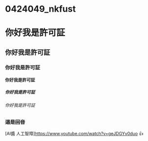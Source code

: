 # 0424049_nkfust
# 你好我是許可証
## 你好我是許可証
### 你好我是許可証
#### 你好我是許可証
##### 你好我是許可証
###### 你好我是許可証
### ~~這是回音~~
[AI醬 人工智障]https://www.youtube.com/watch?v=geJDGYv0duo
:+1:
